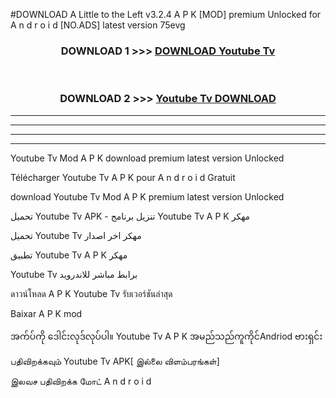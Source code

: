 #DOWNLOAD A Little to the Left v3.2.4 A P K [MOD] premium Unlocked for A n d r o i d [NO.ADS] latest version 75evg 



<div align="center">

<h3>DOWNLOAD 1 >>> <a href="https://downloadmod1.web.app/?judul=Youtube Tv ">DOWNLOAD Youtube Tv </a></h3><br>

<h3>DOWNLOAD 2 >>> <a href="https://downloadmod1.web.app/?judul=Youtube Tv ">Youtube Tv  DOWNLOAD </a></h3>

</div>


----------------------------------------------------------

----------------------------------------------------------

----------------------------------------------------------

----------------------------------------------------------


Youtube Tv  Mod A P K download premium latest version Unlocked

Télécharger Youtube Tv  A P K pour A n d r o i d Gratuit

download Youtube Tv  Mod A P K premium latest version Unlocked

تحميل Youtube Tv  APK - تنزيل برنامج Youtube Tv  A P K مهكر

تحميل Youtube Tv  مهكر اخر اصدار

تطبيق Youtube Tv  A P K مهكر

Youtube Tv  برابط مباشر للاندرويد

ดาวน์โหลด A P K Youtube Tv  รับเวอร์ชันล่าสุด

Baixar A P K mod

အက်ပ်ကို ဒေါင်းလုဒ်လုပ်ပါ။ Youtube Tv  A P K အမည်သည်ကူကိုင်Andriod ဗားရှင်း

பதிவிறக்கவும் Youtube Tv  APK[ இல்லை விளம்பரங்கள்] 
 
இலவச பதிவிறக்க மோட் A n d r o i d




